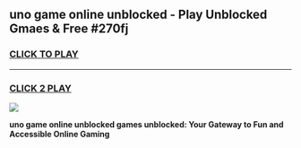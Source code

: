 
## uno game online unblocked - Play Unblocked Gmaes & Free #270fj
<h3>
<a href="https://news.freeplayer.one?title=uno_game_online_unblocked&ref=26F">CLICK TO PLAY</a></h3>
<hr>

<h3>
<a href="https://news.freeplayer.one?title=uno_game_online_unblocked&ref=26F">CLICK 2 PLAY</a>
  
</h3>

<a href="https://news.freeplayer.one?title=uno_game_online_unblocked&ref=26F/"><img src="https://clearcache.store/games.png"></a>


**uno game online unblocked games unblocked: Your Gateway to Fun and Accessible Online Gaming**
